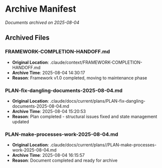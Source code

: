 # Archive Manifest
*Documents archived on 2025-08-04*

## Archived Files

### FRAMEWORK-COMPLETION-HANDOFF.md
- **Original Location**: .claude/context/FRAMEWORK-COMPLETION-HANDOFF.md
- **Archive Time**: 2025-08-04 14:30:17
- **Reason**: Framework v1.0 completed, moving to maintenance phase

### PLAN-fix-dangling-documents-2025-08-04.md
- **Original Location**: .claude/docs/current/plans/PLAN-fix-dangling-documents-2025-08-04.md
- **Archive Time**: 2025-08-04 15:20:53
- **Reason**: Plan completed - structural issues fixed and state management updated

### PLAN-make-processes-work-2025-08-04.md
- **Original Location**: .claude/docs/current/plans//PLAN-make-processes-work-2025-08-04.md
- **Archive Time**: 2025-08-04 16:15:57
- **Reason**: Document completed and ready for archive
